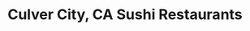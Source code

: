 ---
layout: city
title: Culver City, CA Sushi Restaurants
permalink: /california/culver-city/
stateAbbr: CA
stateName: California
cityName: Culver City

---